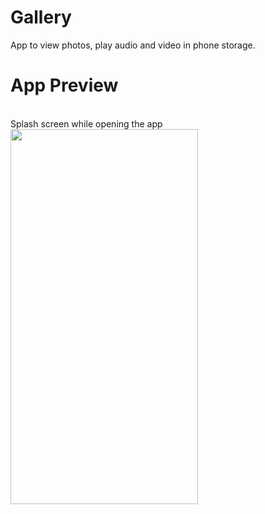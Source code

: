 # Gallery
App to view photos, play audio and video in phone storage.
# App Preview
<br/> Splash screen while opening the app <br/>
<img src="https://github.com/SahilVerma0651/Gallery/blob/master/Splash.png" width="300" height="600"/>
